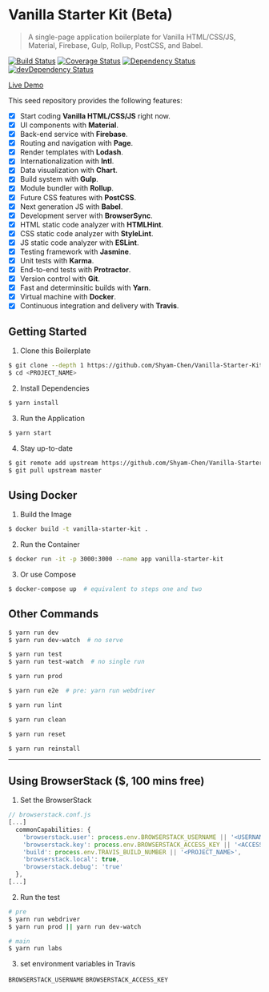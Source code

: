 # Vanilla Starter Kit (Beta)

> A single-page application boilerplate for Vanilla HTML/CSS/JS, Material, Firebase, Gulp, Rollup, PostCSS, and Babel.

[![Build Status](https://travis-ci.org/Shyam-Chen/Vanilla-Starter-Kit.svg?branch=master)](https://travis-ci.org/Shyam-Chen/Vanilla-Starter-Kit)
[![Coverage Status](https://coveralls.io/repos/github/Shyam-Chen/Vanilla-Starter-Kit/badge.svg?branch=master)](https://coveralls.io/github/Shyam-Chen/Vanilla-Starter-Kit?branch=master)
[![Dependency Status](https://david-dm.org/Shyam-Chen/Vanilla-Starter-Kit.svg)](https://david-dm.org/Shyam-Chen/Vanilla-Starter-Kit)
[![devDependency Status](https://david-dm.org/Shyam-Chen/Vanilla-Starter-Kit/dev-status.svg)](https://david-dm.org/Shyam-Chen/Vanilla-Starter-Kit?type=dev)

[Live Demo](https://test-1498d.firebaseapp.com/)

This seed repository provides the following features:
* [x] Start coding **Vanilla HTML/CSS/JS** right now.
* [x] UI components with **Material**.
* [x] Back-end service with **Firebase**.
* [x] Routing and navigation with **Page**.
* [x] Render templates with **Lodash**.
* [x] Internationalization with **Intl**.
* [x] Data visualization with **Chart**.
* [x] Build system with **Gulp**.
* [x] Module bundler with **Rollup**.
* [x] Future CSS features with **PostCSS**.
* [x] Next generation JS with **Babel**.
* [x] Development server with **BrowserSync**.
* [x] HTML static code analyzer with **HTMLHint**.
* [x] CSS static code analyzer with **StyleLint**.
* [x] JS static code analyzer with **ESLint**.
* [x] Testing framework with **Jasmine**.
* [x] Unit tests with **Karma**.
* [x] End-to-end tests with **Protractor**.
* [x] Version control with **Git**.
* [x] Fast and determinsitic builds with **Yarn**.
* [x] Virtual machine with **Docker**.
* [x] Continuous integration and delivery with **Travis**.

## Getting Started

1) Clone this Boilerplate
```bash
$ git clone --depth 1 https://github.com/Shyam-Chen/Vanilla-Starter-Kit.git <PROJECT_NAME>
$ cd <PROJECT_NAME>
```

2) Install Dependencies
```bash
$ yarn install
```

3) Run the Application
```bash
$ yarn start
```

4) Stay up-to-date
```bash
$ git remote add upstream https://github.com/Shyam-Chen/Vanilla-Starter-Kit.git
$ git pull upstream master
```

## Using Docker

1) Build the Image
```bash
$ docker build -t vanilla-starter-kit .
```

2) Run the Container
```bash
$ docker run -it -p 3000:3000 --name app vanilla-starter-kit
```

3) Or use Compose
```bash
$ docker-compose up  # equivalent to steps one and two
```

## Other Commands

```bash
$ yarn run dev
$ yarn run dev-watch  # no serve

$ yarn run test
$ yarn run test-watch  # no single run

$ yarn run prod

$ yarn run e2e  # pre: yarn run webdriver

$ yarn run lint

$ yarn run clean

$ yarn run reset

$ yarn run reinstall
```

***

## Using BrowserStack ($, 100 mins free)

1) Set the BrowserStack
```js
// browserstack.conf.js
[...]
  commonCapabilities: {
    'browserstack.user': process.env.BROWSERSTACK_USERNAME || '<USERNAME>',
    'browserstack.key': process.env.BROWSERSTACK_ACCESS_KEY || '<ACCESS_KEY>',
    'build': process.env.TRAVIS_BUILD_NUMBER || '<PROJECT_NAME>',
    'browserstack.local': true,
    'browserstack.debug': 'true'
  },
[...]
```

2) Run the test
```bash
# pre
$ yarn run webdriver
$ yarn run prod || yarn run dev-watch

# main
$ yarn run labs
```

3) set environment variables in Travis

`BROWSERSTACK_USERNAME` `BROWSERSTACK_ACCESS_KEY`

